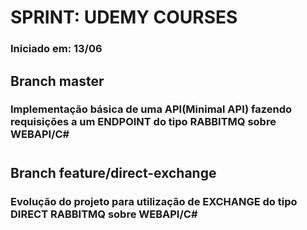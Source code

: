 # SPRINT: UDEMY COURSES
 ### **Iniciado em: 13/06** 
 ## Branch master
 ### Implementação básica de uma API(Minimal API) fazendo requisições a um ENDPOINT do tipo RABBITMQ sobre WEBAPI/C#
#
 ## Branch feature/direct-exchange
 ### Evolução do projeto para utilização de EXCHANGE do tipo DIRECT RABBITMQ sobre WEBAPI/C#
